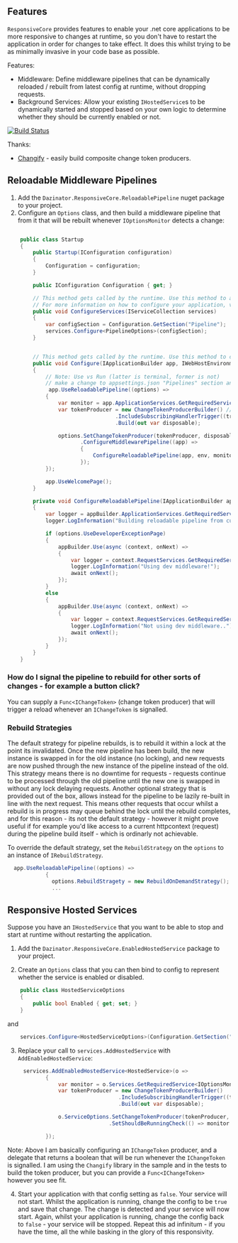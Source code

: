 ## Features

`ResponsiveCore` provides features to enable your .net core applications to be more responsive to changes at runtime, so you don't have to restart the application in order for changes to take effect. 
It does this whilst trying to be as minimally invasive in your code base as possible.

Features:

- Middleware: Define middleware pipelines that can be dynamically reloaded / rebuilt from latest config at runtime, without dropping requests.
- Background Services: Allow your existing `IHostedService`s to be dynamically started and stopped based on your own logic to determine whether they should be currently enabled or not.

[![Build Status](https://darrelltunnell.visualstudio.com/Public%20Projects/_apis/build/status/dazinator.Dazinator.ResponsiveCore?branchName=develop)](https://darrelltunnell.visualstudio.com/Public%20Projects/_build/latest?definitionId=16&branchName=develop)

Thanks:

- [Changify](https://github.com/dazinator/Changify) - easily build composite change token producers.

## Reloadable Middleware Pipelines

1. Add the `Dazinator.ResponsiveCore.ReloadablePipeline` nuget package to your project.
2. Configure an `Options` class, and then build a middleware pipeline that from it that will be rebuilt whenever `IOptionsMonitor` detects a change:
 
```csharp

    public class Startup
    {
        public Startup(IConfiguration configuration)
        {
            Configuration = configuration;
        }

        public IConfiguration Configuration { get; }

        // This method gets called by the runtime. Use this method to add services to the container.
        // For more information on how to configure your application, visit https://go.microsoft.com/fwlink/?LinkID=398940
        public void ConfigureServices(IServiceCollection services)
        {
            var configSection = Configuration.GetSection("Pipeline");
            services.Configure<PipelineOptions>(configSection);
        }


        // This method gets called by the runtime. Use this method to configure the HTTP request pipeline.
        public void Configure(IApplicationBuilder app, IWebHostEnvironment env)
        {
            // Note: Use vs Run (latter is terminal, former is not)
            // make a change to appsettings.json "Pipelines" section and watch log output in console on furture requests.
             app.UseReloadablePipeline((options) =>
            {
                var monitor = app.ApplicationServices.GetRequiredService<IOptionsMonitor<PipelineOptions>>();
                var tokenProducer = new ChangeTokenProducerBuilder() // I am choosing to use the Changify library to build a Func<IChangeToken> as is easier - you don't have to.
                                  .IncludeSubscribingHandlerTrigger((trigger) => monitor.OnChange((o, n) => trigger()))
                                  .Build(out var disposable);

                options.SetChangeTokenProducer(tokenProducer, disposable)
                       .ConfigureMiddlewarePipeline((app) =>
                       {
                           ConfigureReloadablePipeline(app, env, monitor.CurrentValue);
                       });
            });      

            app.UseWelcomePage();
        }

        private void ConfigureReloadablePipeline(IApplicationBuilder appBuilder, IWebHostEnvironment environment, PipelineOptions options)
        {
            var logger = appBuilder.ApplicationServices.GetRequiredService<ILogger<Startup>>();
            logger.LogInformation("Building reloadable pipeline from current options!");

            if (options.UseDeveloperExceptionPage)
            {
                appBuilder.Use(async (context, onNext) =>
                {
                    var logger = context.RequestServices.GetRequiredService<ILogger<Startup>>();
                    logger.LogInformation("Using dev middleware!");
                    await onNext();
                });
            }
            else
            {
                appBuilder.Use(async (context, onNext) =>
                {
                    var logger = context.RequestServices.GetRequiredService<ILogger<Startup>>();
                    logger.LogInformation("Not using dev middleware..");
                    await onNext();
                });
            }
        }
    }


```

### How do I signal the pipeline to rebuild for other sorts of changes - for example a button click?

You can supply a `Func<IChangeToken>` (change token producer) that will trigger a reload whenever an `IChangeToken` is signalled.

### Rebuild Strategies

The default strategy for pipeline rebuilds, is to rebuild it within a lock at the point its invalidated. 
Once the new pipeline has been build, the new instance is swapped in for the old instance (no locking), and new requests are now pushed through the new instance of the pipeline instead of the old.
This strategy means there is no downtime for requests - requests continue to be processed through the old pipeline until the new one is swapped in without any lock delaying requests.
Another optional strategy that is provided out of the box, allows instead for the pipeline to be lazily re-built in line with the next request. This means other requests that occur whilst a rebuild is in progress may queue behind the lock until the rebuild completes, and for this reason - its not the default strategy - however it might prove useful if for example you'd like access to a current httpcontext (request) during the pipeline build itself - which is ordinarly not achievable.

To override the default strategy, set the `RebuildStrategy` on the `options` to an instance of `IRebuildStrategy`.


```csharp
  app.UseReloadablePipeline((options) =>
            {
              options.RebuildStragety = new RebuildOnDemandStrategy();
              ...
```

## Responsive Hosted Services

Suppose you have an `IHostedService` that you want to be able to stop and start at runtime without restarting the application.

1. Add the `Dazinator.ResponsiveCore.EnabledHostedService` package to your project.

2. Create an `Options` class that you can then bind to config to represent whether the service is enabled or disabled.

```csharp
    public class HostedServiceOptions
    {
        public bool Enabled { get; set; }
    }
```

and

```csharp
    services.Configure<HostedServiceOptions>(Configuration.GetSection("HostedService"));
```

3. Replace your call to `services.AddHostedService` with  `AddEnabledHostedService`:

```csharp
     services.AddEnabledHostedService<HostedService>(o =>
            {
                var monitor = o.Services.GetRequiredService<IOptionsMonitor<HostedServiceOptions>>();
                var tokenProducer = new ChangeTokenProducerBuilder()
                                   .IncludeSubscribingHandlerTrigger((trigger) => monitor.OnChange((o, n) => trigger()))
                                   .Build(out var disposable);

                o.ServiceOptions.SetChangeTokenProducer(tokenProducer, disposable)
                                .SetShouldBeRunningCheck(() => monitor.CurrentValue?.Enabled ?? false);

            });

```

Note: Above I am basically configuring an `IChangeToken` producer, and a delegate that returns a boolean that will be run whenever the `IChangeToken` is signalled.
I am using the `Changify` library in the sample and in the tests to build the token producer, but you can provide a `Func<IChangeToken>` however you see fit.

4. Start your application with that config setting as `false`. Your service will not start. Whilst the application is running, change the config to be `true` and save that change. The change is detected and your service will now start. Again, whilst your application is running, change the config back to `false` - your service will be stopped. Repeat this ad infinitum - if you have the time, all the while basking in the glory of this responsivity.